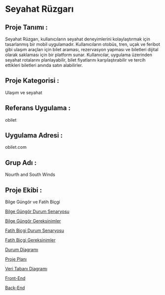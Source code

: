 # Seyahat Rüzgarı

## Proje Tanımı :

Seyahat Rüzgarı, kullanıcıların seyahat deneyimlerini kolaylaştırmak için tasarlanmış bir mobil uygulamadır. Kullanıcıların otobüs, tren, uçak ve feribot gibi ulaşım araçları için bilet araması, rezervasyon yapması ve biletleri dijital olarak saklaması için bir platform sunar. Kullanıcılar, uygulama üzerinden seyahat rotalarını planlayabilir, bilet fiyatlarını karşılaştırabilir ve tercih ettikleri biletleri anında satın alabilirler.

## Proje Kategorisi : 

Ulaşım ve seyahat

## Referans Uygulama : 

obilet

## Uygulama Adresi : 

obilet.com

## Grup Adı : 

Nourth and South Winds

## Proje Ekibi : 

Bilge Güngör ve Fatih Biçgi


[Bilge Güngör Durum Senaryosu](https://github.com/fatihBicgi/seyahat-ruzgari/blob/main/Readme%20Files/Bilge%20Güngör%20Durum%20Senaryosu.md)

[Bilge Güngör Gereksinimler](https://github.com/fatihBicgi/seyahat-ruzgari/blob/5cca485f5c940cede3f769cde539eb5699b98c85/Readme%20Files/Bilge%20G%C3%BCng%C3%B6r%20Gereksinimler.md)

[Fatih Biçgi Durum Senaryosu](https://github.com/fatihBicgi/seyahat-ruzgari/blob/main/Readme%20Files/Fatih%20Biçgi%20Durum%20Senaryosu.md)

[Fatih Biçgi Gereksinimler](https://github.com/fatihBicgi/seyahat-ruzgari/blob/main/Readme%20Files/Fatih%20Biçgi%20Gereksinimler.md)

[Durum Diagramı](https://github.com/fatihBicgi/seyahat-ruzgari/blob/main/Readme%20Files/Durum%20Diagramı.md)

[Proje Planı](https://github.com/fatihBicgi/seyahat-ruzgari/blob/main/Readme%20Files/Proje%20Planı.md)

[Veri Tabanı Diagramı](https://github.com/fatihBicgi/seyahat-ruzgari/blob/main/Readme%20Files/Veri%20Tabanı%20Diagramı.md)

[Front-End](https://github.com/fatihBicgi/seyahat-ruzgari/blob/main/Readme%20Files/Front-End.md)

[Back-End](https://github.com/fatihBicgi/seyahat-ruzgari/blob/main/Readme%20Files/Back-End.md)
